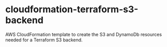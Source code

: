 # cloudformation-terraform-s3-backend
AWS CloudFormation template to create the S3 and DynamoDb resources needed for a Terraform S3 backend.
